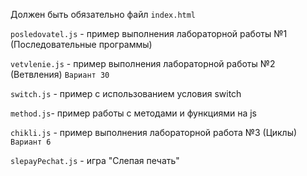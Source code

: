 Должен быть обязательно файл `index.html`

`posledovatel.js` - пример выполнения лабораторной работы №1 (Последовательные программы)

`vetvlenie.js` - пример выполнения лабораторной работы №2 (Ветвления) `Вариант 30`

`switch.js` - пример с использованием условия switch

`method.js`- пример работы с методами и функциями на js

`chikli.js` - пример выполнения лабораторной работа №3 (Циклы) `Вариант 6`

`slepayPechat.js` - игра "Слепая печать"
